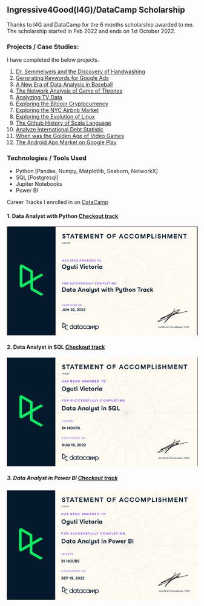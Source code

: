 ## Ingressive4Good(I4G)/DataCamp Scholarship

Thanks to I4G and DataCamp for the 6 months scholarship awarded to me. 
The scholarship started in Feb 2022 and ends on 1st October 2022.

### Projects / Case Studies:
I have completed the below projects.

1. [Dr. Semmelweis and the Discovery of Handwashing](/Dr.Semmelweis_and_the_Discovery_of_Handwashing/notebook.ipynb)
2. [Generating Keywords for Google Ads](/Generating_Keywords_for_Google_Ads/notebook.ipynb)
3. [A New Era of Data Analysis in Baseball](/A_New_Era_of_Data_Analysis_in_Baseball/notebook.ipynb)
4. [The Network Analysis of Game of Thrones](/Network_Analysis_of_Game_of_thrones/notebook.ipynb)
5. [Analyzing TV Data](/Analyzing_TV_Data/notebook.ipynb)
6. [Exploring the Bitcoin Cryptocurrency](/Exploring_Bitcoin_Cryptocurrency_Market/notebook.ipynb)
7. [Exploring the NYC Airbnb Market](/Exploring_NYC_Airbnb_Market/notebook.ipynb)
8. [Exploring the Evolution of Linux](/Exploring_the_Evolution_of_Linux/notebook.ipynb)
9. [The Github History of Scala Language](/Github_History_of_Scala_Language/notebook.ipynb)
10. [Analyze International Debt Statistic](/Analyze_International_Debt_Statistic/notebook.ipynb)
11. [When was the Golden Age of Video Games](/When_Was_the_Golden_Age_of_Video_Games/notebook.ipynb)
12. [The Android App Market on Google Play](/The_Android_App_Market_on_Google_Play/notebook.ipynb)

 
### Technologies / Tools Used
- Python [Pandas, Numpy, Matplotlib, Seaborn, NetworkX]
- SQL [Postgresql]
- Jupiter Notebooks
- Power BI

Career Tracks I enrolled in on [DataCamp](https://app.datacamp.com/learn)

#### 1. Data Analyst with Python [Checkout track](https://app.datacamp.com/learn/career-tracks/data-analyst-with-python?version=6)

  ![Statement of accomplishment](/images/statement.png)

#### 2. Data Analyst in SQL [Checkout track](https://app.datacamp.com/learn/career-tracks/data-analyst-in-sql?version=1)

  ![SQL statement of accomplishement](/images/SQL_statement.png)

##### 3. Data Analyst in Power BI [Checkout track](https://app.datacamp.com/learn/career-tracks/data-analyst-in-power-bi?version=1)

  ![PowerBI statement of accomplishement](/images/PowerBI.png)
